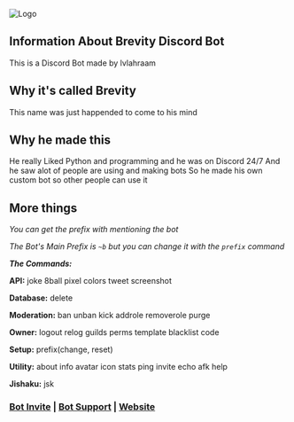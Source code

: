 ![Logo](https://i.postimg.cc/SQ2ZzSjg/MainLogo.webp)
## Information About Brevity Discord Bot
This is a Discord Bot made by lvlahraam

## Why it's called Brevity
This name was just happended to come to his mind

## Why he made this
He really Liked Python and programming and he was on Discord 24/7
And he saw alot of people are using and making bots
So he made his own custom bot so other people can use it

## More things
*You can get the prefix with mentioning the bot*

*The Bot's Main Prefix is `~b` but you can change it with the `prefix` command*

***The Commands:***

**API:**
joke 8ball pixel colors tweet screenshot

**Database:**
delete

**Moderation:**
ban unban kick addrole removerole purge

**Owner:**
logout relog guilds perms template blacklist code

**Setup:**
prefix(change, reset)

**Utility:**
about info avatar icon stats ping invite echo afk help

**Jishaku:**
jsk

### [Bot Invite](https://dsc.gg/brevity-bot) | [Bot Support](https://dsc.gg/brevity-support) | [Website](https://lvlahraam.gitbook.io/brevity-bot)
